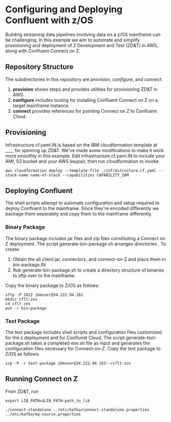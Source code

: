 # Configuring and Deploying Confluent with z/OS

Building streaming data pipelines involving data on a z/OS mainframe can be challenging. In this example we aim to automate and simplify provisioning and deployment of Z Development and Test (ZD&T) in AWS, along with Confluent Connect on Z.

## Repository Structure

The subdirectories in this repository are *provision*, *configure*, and *connect*. 
1. **provision** shows steps and provides utilities for provisioning ZD&T in AWS. 
1. **configure** includes tooling for installing Confluent Connect on Z on a target mainframe instance.
1. **connect** provides references for pointing Connect on Z to Confluent Cloud.

## Provisioning
Infrastructure.cf.yaml.IN is based on the IBM cloudformation template at ____ for spinning up ZD&T. We've made some modifications to make it work more smoothly in this example. Edit infrastructure.cf.yaml.IN to include your AMI, S3 bucket and your AWS keypair, then run cloudformation to invoke.

    aws cloudformation deploy --template-file ./infrastructure.cf.yaml --stack-name name-of-stack --capabilities CAPABILITY_IAM

## Deploying Confluent

The shell scripts attempt to automate configuration and setup required to deploy Confluent to the mainframe. Since they're encoded differently we package them separately and copy them to the mainframe differently. 

### Binary Package

The binary package includes jar files and zip files constituting a Connect on Z deployment. The script generate-bin-package.sh arranges directories . To create:

1. Obtain the all client jar, connectors, and connect-on-Z and place them in bin-package.IN
1. Rub generate-bin-package.sh to create a directory structure of binaries to sftp over to the mainframe.

Copy the binary package to Z/OS as follows:

    sftp -P 2022 ibmuser@34.222.94.162
    mkdir cflt-zos
    cd cflt-zos
    put -r bin-package

### Text Package

The text package includes shell scripts and configuration files customized for the z deployment and for Conflunet Cloud. The script generate-text-package.sh takes a completed env.sh file as input and generates the configuration files necessary for Connect-on-Z. Copy the text package to Z/OS as follows:

    scp -P -r text-package ibmuser@34.222.94.162:~/cflt-zos

## Running Connect on Z

From ZD&T, run 

    export LIB_PATH=$LIB_PATH:path_to_lib
    
    ./connect-standalone ../etc/kafka/connect-standalone.properties ../etc/kafka/mq-source.properties

